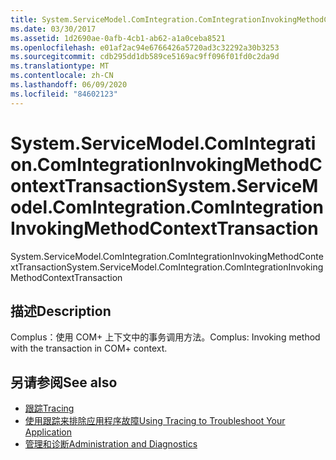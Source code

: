 ```yaml
---
title: System.ServiceModel.ComIntegration.ComIntegrationInvokingMethodContextTransaction
ms.date: 03/30/2017
ms.assetid: 1d2690ae-0afb-4cb1-ab62-a1a0ceba8521
ms.openlocfilehash: e01af2ac94e6766426a5720ad3c32292a30b3253
ms.sourcegitcommit: cdb295dd1db589ce5169ac9ff096f01fd0c2da9d
ms.translationtype: MT
ms.contentlocale: zh-CN
ms.lasthandoff: 06/09/2020
ms.locfileid: "84602123"
---
```

# <a name="systemservicemodelcomintegrationcomintegrationinvokingmethodcontexttransaction"></a><span data-ttu-id="eaa88-102">System.ServiceModel.ComIntegration.ComIntegrationInvokingMethodContextTransaction</span><span class="sxs-lookup"><span data-stu-id="eaa88-102">System.ServiceModel.ComIntegration.ComIntegrationInvokingMethodContextTransaction</span></span>
<span data-ttu-id="eaa88-103">System.ServiceModel.ComIntegration.ComIntegrationInvokingMethodContextTransaction</span><span class="sxs-lookup"><span data-stu-id="eaa88-103">System.ServiceModel.ComIntegration.ComIntegrationInvokingMethodContextTransaction</span></span>  
  
## <a name="description"></a><span data-ttu-id="eaa88-104">描述</span><span class="sxs-lookup"><span data-stu-id="eaa88-104">Description</span></span>  
 <span data-ttu-id="eaa88-105">Complus：使用 COM+ 上下文中的事务调用方法。</span><span class="sxs-lookup"><span data-stu-id="eaa88-105">Complus: Invoking method with the transaction in COM+ context.</span></span>  
  
## <a name="see-also"></a><span data-ttu-id="eaa88-106">另请参阅</span><span class="sxs-lookup"><span data-stu-id="eaa88-106">See also</span></span>

- [<span data-ttu-id="eaa88-107">跟踪</span><span class="sxs-lookup"><span data-stu-id="eaa88-107">Tracing</span></span>](index.md)
- [<span data-ttu-id="eaa88-108">使用跟踪来排除应用程序故障</span><span class="sxs-lookup"><span data-stu-id="eaa88-108">Using Tracing to Troubleshoot Your Application</span></span>](using-tracing-to-troubleshoot-your-application.md)
- [<span data-ttu-id="eaa88-109">管理和诊断</span><span class="sxs-lookup"><span data-stu-id="eaa88-109">Administration and Diagnostics</span></span>](../index.md)
